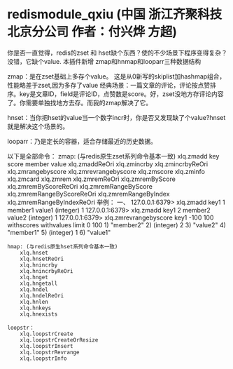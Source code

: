 # redismodule_qxiu (中国 浙江齐聚科技北京分公司 作者：付兴烨 方超)
你是否一直觉得，redis的zset 和 hset缺个东西？使的不少场景下程序变得复杂？ 
没错，它缺个value. 本插件新增 zmap和hnmap和looparr三种数据结构  

zmap：是在zset基础上多存个value。 这是从0新写的skiplist加hashmap组合，性能略差于zset,因为多存了value
      经典场景：一篇文章的评论，评论按点赞排序。key是文章ID，field是评论ID，点赞数是score。好，zset没地方存评论内容了。你需要单独找地方去存。而我的zmap解决了它。  

hnset：当你把hset的value当一个数字incr时，你是否又发现缺了个value?hnset就是解决这个场景的。  

looparr：乃是定长的容器，适合存储最近的历史数据。

以下是全部命令：
	zmap:  (与redis原生zset系列命令基本一致)
		xlq.zmadd key score member value
		xlq.zmaddReOri
		xlq.zmincrby
		xlq.zmincrbyReOri
		xlq.zmrangebyscore
		xlq.zmrevrangebyscore
		xlq.zmscore
		xlq.zminfo
		xlq.zmcard
		xlq.zmrem
		xlq.zmremReOri
		xlq.zmremByScore
		xlq.zmremByScoreReOri
		xlq.zmremRangeByScore
		xlq.zmremRangeByScoreReOri
		xlq.zmremRangeByIndex
		xlq.zmremRangeByIndexReOri
	举例：
	一、
	127.0.0.1:6379> xlq.zmadd key1 1 member1 value1
	(integer) 1
	127.0.0.1:6379> xlq.zmadd key1 2 member2 value2
	(integer) 1
	127.0.0.1:6379> xlq.zmrevrangebyscore key1 -100 100 withscores withvalues limit 0 100
	1) "member2"
	2) (integer) 2
	3) "value2"
	4) "member1"
	5) (integer) 1
	6) "value1"


	hmap: (与redis原生hset系列命令基本一致)
		xlq.hnset
		xlq.hnsetReOri
		xlq.hnincrby
		xlq.hnincrbyReOri
		xlq.hnget
		xlq.hngetall
		xlq.hndel
		xlq.hndelReOri
		xlq.hnlen
		xlq.hnkeys
		xlq.hnexists

	loopstr：
		xlq.loopstrCreate
		xlq.loopstrCreateOrResize
		xlq.loopstrInsert
		xlq.loopstrRevrange
		xlq.loopstrInfo
